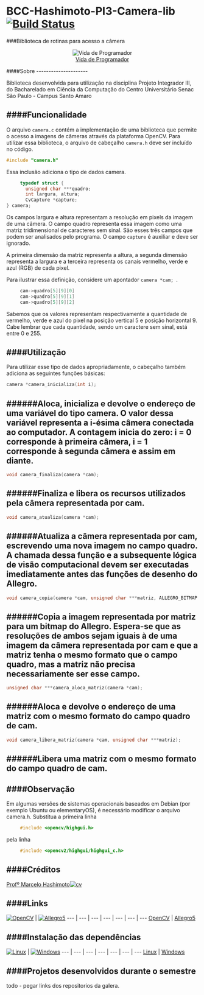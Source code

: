 BCC-Hashimoto-PI3-Camera-lib  [![Build Status](https://travis-ci.org/senacbcc/Hashimoto-Camera-lib.svg?branch=master)](https://travis-ci.org/senacbcc/Hashimoto-Camera-lib)
====================

###Biblioteca de rotinas para acesso a câmera
<p align="center">

 <img src="http://vidadeprogramador.com.br/wp-content/uploads/2014/01/tirinha1154.png" alt="Vida de Programador"> 
 
 <br>
<a href="http://vidadeprogramador.com.br">Vida de Programador</a>
</p>
####Sobre
---------------------

Biblioteca desenvolvida para utilização na disciplina Projeto Integrador III, do Bacharelado em Ciência da Computação do Centro Universitário Senac São Paulo - Campus Santo Amaro 

####Funcionalidade
---------------------
O arquivo ```camera.c``` contém a implementação de uma biblioteca que permite o acesso a imagens de câmeras através da plataforma OpenCV. 
Para utilizar essa biblioteca, o arquivo de cabeçalho ```camera.h``` deve ser incluído no código.

```C
#include "camera.h"
```  

Essa inclusão adiciona o tipo de dados camera.
```C
     typedef struct {
       unsigned char ***quadro;
       int largura, altura;
       CvCapture *capture;
} camera;
```

Os campos largura e altura representam a resolução em pixels da imagem de uma câmera. O campo quadro representa essa imagem como uma matriz tridimensional de caracteres sem sinal. São esses três campos que podem ser analisados pelo programa. O campo ```capture``` é auxiliar e deve ser ignorado.

A primeira dimensão da matriz representa a altura, a segunda dimensão representa a largura e a terceira representa os canais vermelho, verde e azul (RGB) de cada pixel. 

Para ilustrar essa definição, considere um apontador ```camera *cam; ```. 

```C
     cam->quadro[5][9][0]
     cam->quadro[5][9][1]
     cam->quadro[5][9][2]
```
Sabemos que os valores representam respectivamente a quantidade de vermelho, verde e azul do pixel na posição vertical 5 e posição horizontal 9. Cabe lembrar que cada quantidade, sendo um caractere sem sinal, está entre 0 e 255.

####Utilização
---------------------

Para utilizar esse tipo de dados apropriadamente, o cabeçalho também adiciona as seguintes funções básicas:

```C 
camera *camera_inicializa(int i);
```

######Aloca, inicializa e devolve o endereço de uma variável do tipo camera. O valor dessa variável representa a i-ésima câmera conectada ao computador. A contagem inicia do zero: i = 0 corresponde à primeira câmera, i = 1 corresponde à segunda câmera e assim em diante.
---------------------

```C 
void camera_finaliza(camera *cam);
```

######Finaliza e libera os recursos utilizados pela câmera representada por cam.
---------------------

```C 
void camera_atualiza(camera *cam);
```

######Atualiza a câmera representada por cam, escrevendo uma nova imagem no campo quadro. A chamada dessa função e a subsequente lógica de visão computacional devem ser executadas imediatamente antes das funções de desenho do Allegro.
---------------------

```C 
void camera_copia(camera *cam, unsigned char ***matriz, ALLEGRO_BITMAP *bitmap);
```

######Copia a imagem representada por matriz para um bitmap do Allegro. Espera-se que as resoluções de ambos sejam iguais à de uma imagem da câmera representada por cam e que a matriz tenha o mesmo formato que o campo quadro, mas a matriz não precisa necessariamente ser esse campo.
---------------------

```C 
unsigned char ***camera_aloca_matriz(camera *cam);
```

######Aloca e devolve o endereço de uma matriz com o mesmo formato do campo quadro de cam.
---------------------
```C 
void camera_libera_matriz(camera *cam, unsigned char ***matriz);
```

######Libera uma matriz com o mesmo formato do campo quadro de cam.
---------------------

####Observação
---------------------
Em algumas versões de sistemas operacionais baseados em
Debian (por exemplo Ubuntu ou elementaryOS), é necessário
modificar o arquivo camera.h. Substitua a primeira linha

```cpp
     #include <opencv/highgui.h>
```
pela linha
```cpp
     #include <opencv2/highgui/highgui_c.h>
```

####Créditos
---------------------
[Profº Marcelo Hashimoto](https://www.github.com/mhsenac)[![cv](http://gediscursivos.files.wordpress.com/2012/12/lattes.png?w=869)](http://lattes.cnpq.br/5909154335340519)

####Links
---------------------

[![OpenCV](https://a.fsdn.com/con/icons/op/opencvlibrary@sf.net/opencv-logo.png)](http://wwwopencv.org/) | [![Allegro5](https://raw.github.com/ezefranca/BCC-1s14-PI3-Master-Exploder/master/travis-install/allegro-logo.png)](http://alleg.sourceforge.net/)
--- | --- | --- | --- | --- | --- | ---
[OpenCV](http://www.opencv.org/) | [Allegro5](http://alleg.sourceforge.net/)

####Instalação das dependências
---------------------

[![Linux](https://raw.githubusercontent.com/ezefranca/BCC-1s14-PI3-Master-Exploder/master/others/travis/linux.png)](http://www.linux.org/) | [![Windows](https://raw.githubusercontent.com/ezefranca/BCC-1s14-PI3-Master-Exploder/master/others/travis/windows.png)](https://github.com/ezefranca/BCC-1s14-PI3-Master-Exploder/wiki/Compila%C3%A7%C3%A3o-e-Instala%C3%A7%C3%A3o-Allegro-5-e-OpenCV-no-Windows)
--- | --- | --- | --- | --- | --- | ---
[Linux](https://github.com/senacbcc/OpenCV-Allegro5-InstallScript) | [Windows](https://github.com/ezefranca/BCC-1s14-PI3-Master-Exploder/wiki/Compila%C3%A7%C3%A3o-e-Instala%C3%A7%C3%A3o-Allegro-5-e-OpenCV-no-Windows)

####Projetos desenvolvidos durante o semestre
---------------------

todo - pegar links dos repositorios da galera. 
